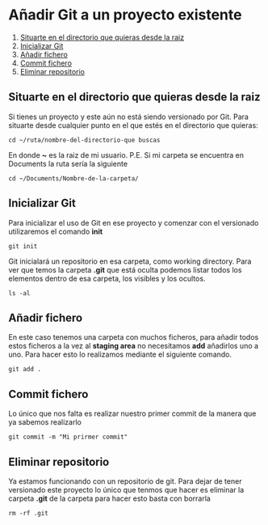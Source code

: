 # Añadir Git a un proyecto existente

1. [Situarte en el directorio que quieras desde la raiz](#situarte-en-el-directorio-que-quieras-desde-la-raiz)
2. [Inicializar Git](#inicializar-Git)
3. [Añadir fichero](#añadir-fichero)
4. [Commit fichero](#commit-fichero)
5. [Eliminar repositorio](#eliminar-repositorio)

## Situarte en el directorio que quieras desde la raiz

Si tienes un proyecto y este aún no está siendo versionado por Git. Para situarte desde cualquier punto en el que estés en el directorio que quieras:
```
cd ~/ruta/nombre-del-directorio-que buscas
```
En donde **~** es la raiz de mi usuario. P.E. Si mi carpeta se encuentra en Documents la ruta sería la siguiente 
```
cd ~/Documents/Nombre-de-la-carpeta/
```
## Inicializar Git

Para inicializar el uso de Git en ese proyecto y comenzar con el versionado utilizaremos el comando **init**
```
git init
```
Git inicialará un repositorio en esa carpeta, como working directory. Para ver que temos la carpeta **.git** que está oculta podemos listar todos los elementos dentro de esa carpeta, los visibles y los ocultos.
```
ls -al
```
## Añadir fichero

En este caso tenemos una carpeta con muchos ficheros, para añadir todos estos ficheros a la vez al **staging area** no necesitamos **add** añadirlos uno a uno. Para hacer esto lo realizamos mediante el siguiente comando.
```
git add . 
```
## Commit fichero

Lo único que nos falta es realizar nuestro primer commit de la manera que ya sabemos realizarlo
```
git commit -m "Mi prirmer commit"
```
## Eliminar repositorio

Ya estamos funcionando con un repositorio de git. Para dejar de tener versionado este proyecto lo único que tenmos que hacer es eliminar la carpeta **.git** de la carpeta para hacer esto basta con borrarla
```
rm -rf .git
```
